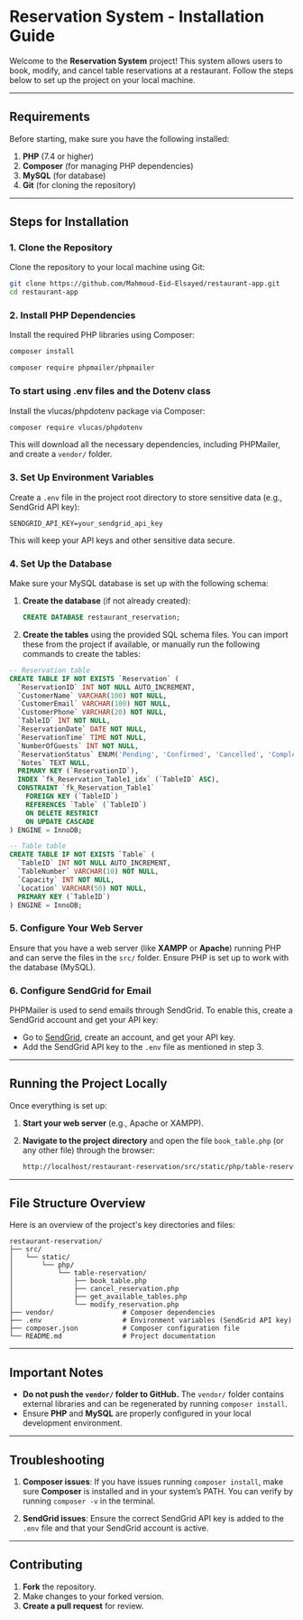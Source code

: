 # Reservation System - Installation Guide

Welcome to the **Reservation System** project! This system allows users to book, modify, and cancel table reservations at a restaurant. Follow the steps below to set up the project on your local machine.

---

## **Requirements**

Before starting, make sure you have the following installed:

1. **PHP** (7.4 or higher)
2. **Composer** (for managing PHP dependencies)
3. **MySQL** (for database)
4. **Git** (for cloning the repository)

---

## **Steps for Installation**

### 1. **Clone the Repository**

Clone the repository to your local machine using Git:

```bash
git clone https://github.com/Mahmoud-Eid-Elsayed/restaurant-app.git
cd restaurant-app
```

### 2. **Install PHP Dependencies**

Install the required PHP libraries using Composer:

```bash
composer install
```
```bash
composer require phpmailer/phpmailer
```
### To start using .env files and the Dotenv class
Install the vlucas/phpdotenv package via Composer:

```bash
composer require vlucas/phpdotenv
```

This will download all the necessary dependencies, including PHPMailer, and create a `vendor/` folder.

### 3. **Set Up Environment Variables**

Create a `.env` file in the project root directory to store sensitive data (e.g., SendGrid API key):

```
SENDGRID_API_KEY=your_sendgrid_api_key
```

This will keep your API keys and other sensitive data secure.

### 4. **Set Up the Database**

Make sure your MySQL database is set up with the following schema:

1. **Create the database** (if not already created):
   
   ```sql
   CREATE DATABASE restaurant_reservation;
   ```

2. **Create the tables** using the provided SQL schema files. You can import these from the project if available, or manually run the following commands to create the tables:

```sql
-- Reservation table
CREATE TABLE IF NOT EXISTS `Reservation` (
  `ReservationID` INT NOT NULL AUTO_INCREMENT,
  `CustomerName` VARCHAR(100) NOT NULL,
  `CustomerEmail` VARCHAR(100) NOT NULL,
  `CustomerPhone` VARCHAR(20) NOT NULL,
  `TableID` INT NOT NULL,
  `ReservationDate` DATE NOT NULL,
  `ReservationTime` TIME NOT NULL,
  `NumberOfGuests` INT NOT NULL,
  `ReservationStatus` ENUM('Pending', 'Confirmed', 'Cancelled', 'Completed') NOT NULL DEFAULT 'Pending',
  `Notes` TEXT NULL,
  PRIMARY KEY (`ReservationID`),
  INDEX `fk_Reservation_Table1_idx` (`TableID` ASC),
  CONSTRAINT `fk_Reservation_Table1`
    FOREIGN KEY (`TableID`)
    REFERENCES `Table` (`TableID`)
    ON DELETE RESTRICT
    ON UPDATE CASCADE
) ENGINE = InnoDB;

-- Table table
CREATE TABLE IF NOT EXISTS `Table` (
  `TableID` INT NOT NULL AUTO_INCREMENT,
  `TableNumber` VARCHAR(10) NOT NULL,
  `Capacity` INT NOT NULL,
  `Location` VARCHAR(50) NOT NULL,
  PRIMARY KEY (`TableID`)
) ENGINE = InnoDB;
```

### 5. **Configure Your Web Server**

Ensure that you have a web server (like **XAMPP** or **Apache**) running PHP and can serve the files in the `src/` folder. Ensure PHP is set up to work with the database (MySQL).

### 6. **Configure SendGrid for Email**

PHPMailer is used to send emails through SendGrid. To enable this, create a SendGrid account and get your API key:

- Go to [SendGrid](https://sendgrid.com/), create an account, and get your API key.
- Add the SendGrid API key to the `.env` file as mentioned in step 3.

---

## **Running the Project Locally**

Once everything is set up:

1. **Start your web server** (e.g., Apache or XAMPP).
2. **Navigate to the project directory** and open the file `book_table.php` (or any other file) through the browser:
   
   ```bash
   http://localhost/restaurant-reservation/src/static/php/table-reservation/book_table.php
   ```

---

## **File Structure Overview**

Here is an overview of the project's key directories and files:

```
restaurant-reservation/
├── src/
│   └── static/
│       └── php/
│           └── table-reservation/
│               ├── book_table.php
│               ├── cancel_reservation.php
│               ├── get_available_tables.php
│               └── modify_reservation.php
├── vendor/                 # Composer dependencies
├── .env                    # Environment variables (SendGrid API key)
├── composer.json           # Composer configuration file
└── README.md               # Project documentation
```

---

## **Important Notes**

- **Do not push the `vendor/` folder to GitHub.** The `vendor/` folder contains external libraries and can be regenerated by running `composer install`.
- Ensure **PHP** and **MySQL** are properly configured in your local development environment.

---

## **Troubleshooting**

1. **Composer issues**: If you have issues running `composer install`, make sure **Composer** is installed and in your system’s PATH. You can verify by running `composer -v` in the terminal.
   
2. **SendGrid issues**: Ensure the correct SendGrid API key is added to the `.env` file and that your SendGrid account is active.

---

## **Contributing**

1. **Fork** the repository.
2. Make changes to your forked version.
3. **Create a pull request** for review.

